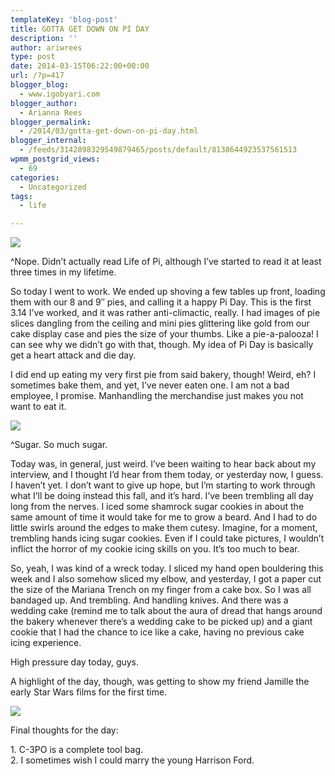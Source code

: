 ```yaml
---
templateKey: 'blog-post'
title: GOTTA GET DOWN ON PI DAY
description: ''
author: ariwrees
type: post
date: 2014-03-15T06:22:00+00:00
url: /?p=417
blogger_blog:
  - www.igobyari.com
blogger_author:
  - Arianna Rees
blogger_permalink:
  - /2014/03/gotta-get-down-on-pi-day.html
blogger_internal:
  - /feeds/3142898329549879465/posts/default/8138644923537561513
wpmm_postgrid_views:
  - 69
categories:
  - Uncategorized
tags:
  - life

---
```

[![](https://www.igobyari.com/wp-content/uploads/2014/03/PiDay.jpg)](https://www.igobyari.com/wp-content/uploads/2014/03/PiDay.jpg)

^Nope. Didn’t actually read Life of Pi, although I’ve started to read it at least three times in my lifetime.

So today I went to work. We ended up shoving a few tables up front, loading them with our 8 and 9″ pies, and calling it a happy Pi Day. This is the first 3.14 I’ve worked, and it was rather anti-climactic, really. I had images of pie slices dangling from the ceiling and mini pies glittering like gold from our cake display case and pies the size of your thumbs. Like a pie-a-palooza! I can see why we didn’t go with that, though. My idea of Pi Day is basically get a heart attack and die day.  

I did end up eating my very first pie from said bakery, though! Weird, eh? I sometimes bake them, and yet, I’ve never eaten one. I am not a bad employee, I promise. Manhandling the merchandise just makes you not want to eat it.

[![](https://www.igobyari.com/wp-content/uploads/2014/03/Pie.jpg)](https://www.igobyari.com/wp-content/uploads/2014/03/Pie.jpg)

^Sugar. So much sugar. 

Today was, in general, just weird. I’ve been waiting to hear back about my interview, and I thought I’d hear from them today, or yesterday now, I guess. I haven’t yet. I don’t want to give up hope, but I’m starting to work through what I’ll be doing instead this fall, and it’s hard. I’ve been trembling all day long from the nerves. I iced some shamrock sugar cookies in about the same amount of time it would take for me to grow a beard. And I had to do little swirls around the edges to make them cutesy. Imagine, for a moment, trembling hands icing sugar cookies. Even if I could take pictures, I wouldn’t inflict the horror of my cookie icing skills on you. It’s too much to bear. 

So, yeah, I was kind of a wreck today. I sliced my hand open bouldering this week and I also somehow sliced my elbow, and yesterday, I got a paper cut the size of the Mariana Trench on my finger from a cake box. So I was all bandaged up. And trembling. And handling knives. And there was a wedding cake (remind me to talk about the aura of dread that hangs around the bakery whenever there’s a wedding cake to be picked up) and a giant cookie that I had the chance to ice like a cake, having no previous cake icing experience. 

High pressure day today, guys.

A highlight of the day, though, was getting to show my friend Jamille the early Star Wars films for the first time.

[![](https://www.igobyari.com/wp-content/uploads/2014/03/StarWarsCollage.jpg)](https://www.igobyari.com/wp-content/uploads/2014/03/StarWarsCollage.jpg)

Final thoughts for the day:

1\. C-3PO is a complete tool bag.  
2\. I sometimes wish I could marry the young Harrison Ford.